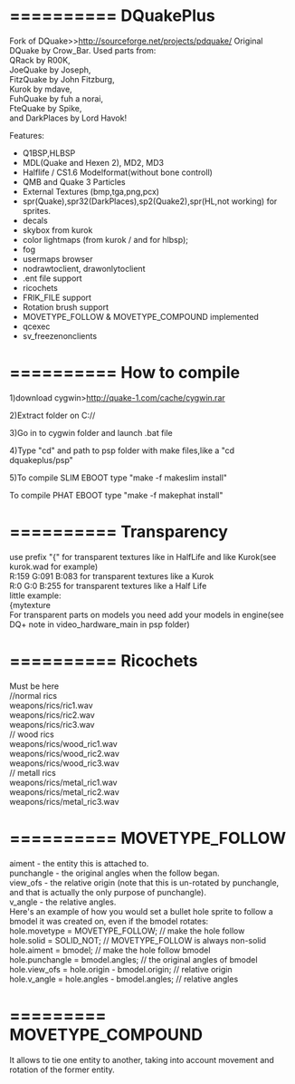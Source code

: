 ==========
DQuakePlus
==========
Fork of DQuake>>http://sourceforge.net/projects/pdquake/ 
Original DQuake by Crow_Bar. 
Used parts from:  
QRack by R00K,   
JoeQuake by Joseph,    
FitzQuake by John Fitzburg,  
Kurok by mdave,    
FuhQuake by fuh a norai,   
FteQuake by Spike,   
and DarkPlaces by Lord Havok!   

Features:
- Q1BSP,HLBSP
- MDL(Quake and Hexen 2), MD2, MD3
- Halflife / CS1.6 Modelformat(without bone controll)
- QMB and Quake 3 Particles
- External Textures (bmp,tga,png,pcx)
- spr(Quake),spr32(DarkPlaces),sp2(Quake2),spr(HL,not working) for sprites.
- decals
- skybox from kurok
- color lightmaps (from kurok / and for hlbsp);
- fog
- usermaps browser    
- nodrawtoclient, drawonlytoclient    
- .ent file support    
- ricochets   
- FRIK_FILE support   
- Rotation brush support    
- MOVETYPE_FOLLOW & MOVETYPE_COMPOUND implemented     
- qcexec   
- sv_freezenonclients    

==========
How to compile
==========
1)download cygwin>http://quake-1.com/cache/cygwin.rar

2)Extract folder on C://

3)Go in to cygwin folder and launch .bat file

4)Type "cd" and path to psp folder with make files,like a "cd dquakeplus/psp"

5)To compile SLIM EBOOT type "make -f  makeslim install"

  To compile PHAT EBOOT type "make -f makephat install"

==========
Transparency
==========
use prefix "{" for transparent textures like in HalfLife and like Kurok(see kurok.wad for example)     
R:159 G:091 B:083 for transparent textures like a Kurok      
R:0 G:0 B:255 for transparent textures like a Half Life      
little example:      
{mytexture     
For transparent parts on models you need add your models in engine(see DQ+ note in video_hardware_main in psp folder)   

==========
Ricochets
==========
Must be here    
//normal rics    
weapons/rics/ric1.wav   
weapons/rics/ric2.wav   
weapons/rics/ric3.wav   
// wood rics   
weapons/rics/wood_ric1.wav   
weapons/rics/wood_ric2.wav   
weapons/rics/wood_ric3.wav   
// metall rics  
weapons/rics/metal_ric1.wav   
weapons/rics/metal_ric2.wav   
weapons/rics/metal_ric3.wav   

==========
MOVETYPE_FOLLOW
==========
aiment - the entity this is attached to.   
punchangle - the original angles when the follow began.   
view_ofs - the relative origin (note that this is un-rotated by punchangle, and that is actually the only purpose of punchangle).    
v_angle - the relative angles.   
Here's an example of how you would set a bullet hole sprite to follow a bmodel it was created on, even if the bmodel rotates:    
hole.movetype = MOVETYPE_FOLLOW; // make the hole follow    
hole.solid = SOLID_NOT;          // MOVETYPE_FOLLOW is always non-solid   
hole.aiment = bmodel;            // make the hole follow bmodel    
hole.punchangle = bmodel.angles; // the original angles of bmodel   
hole.view_ofs = hole.origin - bmodel.origin; // relative origin   
hole.v_angle = hole.angles - bmodel.angles;  // relative angles   

=========
MOVETYPE_COMPOUND
=========
It allows to tie one entity to another, taking into account movement and rotation of the former entity.   




